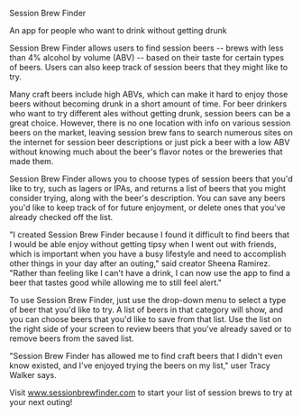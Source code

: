   Session Brew Finder

  An app for people who want to drink without getting drunk

  Session Brew Finder allows users to find session beers -- brews with less than 4% alcohol by volume (ABV) -- based on their taste for certain types of beers. Users can also keep track of session beers that they might like to try.

  Many craft beers include high ABVs, which can make it hard to enjoy those beers without becoming drunk in a short amount of time. For beer drinkers who want to try different ales without getting drunk, session beers can be a great choice. However, there is no one location with info on various session beers on the market, leaving session brew fans to search numerous sites on the internet for session beer descriptions or just pick a beer with a low ABV without knowing much about the beer's flavor notes or the breweries that made them.

  Session Brew Finder allows you to choose types of session beers that you'd like to try, such as lagers or IPAs, and returns a list of beers that you might consider trying, along with the beer's description. You can save any beers you'd like to keep track of for future enjoyment, or delete ones that you've already checked off the list.

  "I created Session Brew Finder because I found it difficult to find beers that I would be able enjoy without getting tipsy when I went out with friends, which is important when you have a busy lifestyle and need to accomplish other things in your day after an outing," said creator Sheena Ramirez. "Rather than feeling like I can't have a drink, I can now use the app to find a beer that tastes good while allowing me to still feel alert."

  To use Session Brew Finder, just use the drop-down menu to select a type of beer that you'd like to try. A list of beers in that category will show, and you can choose beers that you'd like to save from that list. Use the list on the right side of your screen to review beers that you've already saved or to remove beers from the saved list.

  "Session Brew Finder has allowed me to find craft beers that I didn't even know existed, and I've enjoyed trying the beers on my list," user Tracy Walker says.

  Visit www.sessionbrewfinder.com to start your list of session brews to try at your next outing!
